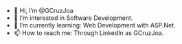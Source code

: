 - 👋 Hi, I’m @GCruzJoa
- 👀 I’m interested in Software Development.
- 🌱 I’m currently learning: Web Development with ASP.Net.
- 📫 How to reach me: Through LinkedIn as GCruzJoa.

<!---
GCruzJoa/GCruzJoa is a ✨ special ✨ repository because its `README.md` (this file) appears on your GitHub profile.
You can click the Preview link to take a look at your changes.
--->
